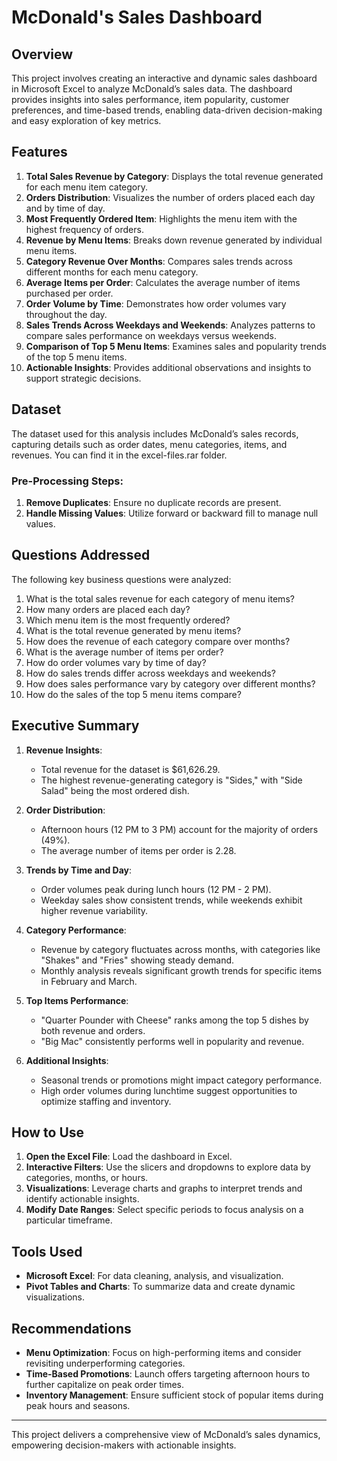 # McDonald's Sales Dashboard

## Overview
This project involves creating an interactive and dynamic sales dashboard in Microsoft Excel to analyze McDonald’s sales data. The dashboard provides insights into sales performance, item popularity, customer preferences, and time-based trends, enabling data-driven decision-making and easy exploration of key metrics.

## Features
1. **Total Sales Revenue by Category**: Displays the total revenue generated for each menu item category.
2. **Orders Distribution**: Visualizes the number of orders placed each day and by time of day.
3. **Most Frequently Ordered Item**: Highlights the menu item with the highest frequency of orders.
4. **Revenue by Menu Items**: Breaks down revenue generated by individual menu items.
5. **Category Revenue Over Months**: Compares sales trends across different months for each menu category.
6. **Average Items per Order**: Calculates the average number of items purchased per order.
7. **Order Volume by Time**: Demonstrates how order volumes vary throughout the day.
8. **Sales Trends Across Weekdays and Weekends**: Analyzes patterns to compare sales performance on weekdays versus weekends.
9. **Comparison of Top 5 Menu Items**: Examines sales and popularity trends of the top 5 menu items.
10. **Actionable Insights**: Provides additional observations and insights to support strategic decisions.

## Dataset
The dataset used for this analysis includes McDonald’s sales records, capturing details such as order dates, menu categories, items, and revenues.
You can find it in the excel-files.rar folder.

### Pre-Processing Steps:
1. **Remove Duplicates**: Ensure no duplicate records are present.
2. **Handle Missing Values**: Utilize forward or backward fill to manage null values.

## Questions Addressed
The following key business questions were analyzed:
1. What is the total sales revenue for each category of menu items?
2. How many orders are placed each day?
3. Which menu item is the most frequently ordered?
4. What is the total revenue generated by menu items?
5. How does the revenue of each category compare over months?
6. What is the average number of items per order?
7. How do order volumes vary by time of day?
8. How do sales trends differ across weekdays and weekends?
9. How does sales performance vary by category over different months?
10. How do the sales of the top 5 menu items compare?

## Executive Summary
1. **Revenue Insights**:
   - Total revenue for the dataset is $61,626.29.
   - The highest revenue-generating category is "Sides," with "Side Salad" being the most ordered dish.
   
2. **Order Distribution**:
   - Afternoon hours (12 PM to 3 PM) account for the majority of orders (49%).
   - The average number of items per order is 2.28.
   
3. **Trends by Time and Day**:
   - Order volumes peak during lunch hours (12 PM - 2 PM).
   - Weekday sales show consistent trends, while weekends exhibit higher revenue variability.
   
4. **Category Performance**:
   - Revenue by category fluctuates across months, with categories like "Shakes" and "Fries" showing steady demand.
   - Monthly analysis reveals significant growth trends for specific items in February and March.

5. **Top Items Performance**:
   - "Quarter Pounder with Cheese" ranks among the top 5 dishes by both revenue and orders.
   - "Big Mac" consistently performs well in popularity and revenue.

6. **Additional Insights**:
   - Seasonal trends or promotions might impact category performance.
   - High order volumes during lunchtime suggest opportunities to optimize staffing and inventory.

## How to Use
1. **Open the Excel File**: Load the dashboard in Excel.
2. **Interactive Filters**: Use the slicers and dropdowns to explore data by categories, months, or hours.
3. **Visualizations**: Leverage charts and graphs to interpret trends and identify actionable insights.
4. **Modify Date Ranges**: Select specific periods to focus analysis on a particular timeframe.

## Tools Used
- **Microsoft Excel**: For data cleaning, analysis, and visualization.
- **Pivot Tables and Charts**: To summarize data and create dynamic visualizations.

## Recommendations
- **Menu Optimization**: Focus on high-performing items and consider revisiting underperforming categories.
- **Time-Based Promotions**: Launch offers targeting afternoon hours to further capitalize on peak order times.
- **Inventory Management**: Ensure sufficient stock of popular items during peak hours and seasons.

---
This project delivers a comprehensive view of McDonald’s sales dynamics, empowering decision-makers with actionable insights.
